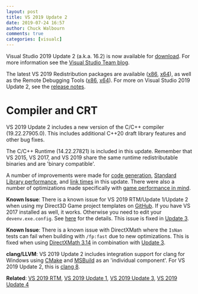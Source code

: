 ```yaml
---
layout: post
title: VS 2019 Update 2
date: 2019-07-24 16:57
author: Chuck Walbourn
comments: true
categories: [visualc]
---
```


Visual Studio 2019 Update 2 (a.k.a. 16.2) is now available for [download](https://visualstudio.microsoft.com/downloads/). For more information see the [Visual Studio Team blog](https://devblogs.microsoft.com/visualstudio/visual-studio-2019-version-16-2-generally-available-and-16-3-preview-1/).
<!--more-->

The latest VS 2019 Redistribution packages are available ([x86](https://aka.ms/vs/16/release/VC_redist.x86.exe), [x64](https://aka.ms/vs/16/release/VC_redist.x64.exe)), as well as the Remote Debugging Tools ([x86](https://aka.ms/vs/16/release/RemoteTools.x86ret.enu.exe), [x64](https://aka.ms/vs/16/release/RemoteTools.amd64ret.enu.exe)). For more on Visual Studio 2019 Update 2, see the [release notes](https://docs.microsoft.com/en-us/visualstudio/releases/2019/release-notes#16.2.0).

<h1>Compiler and CRT</h1>

VS 2019 Update 2 includes a new version of the C/C++ compiler (19.22.27905.0). This includes additional C++20 draft library features and other bug fixes.

The C/C++ Runtime (14.22.27821) is included in this update. Remember that VS 2015, VS 2017, and VS 2019 share the same runtime redistributable binaries and are 'binary compatible'.

A number of improvements were made for [code generation](https://devblogs.microsoft.com/cppblog/msvc-backend-updates-in-visual-studio-2019-version-16-2/), [Standard Library performance](https://devblogs.microsoft.com/cppblog/improving-the-performance-of-standard-library-functions/), and [link times](https://devblogs.microsoft.com/cppblog/improved-linker-fundamentals-in-visual-studio-2019/) in this update. There were also a number of optimizations made specifically with [game performance in mind](https://devblogs.microsoft.com/cppblog/game-performance-improvements-in-visual-studio-2019-version-16-2/).

<strong>Known Issue</strong>: There is a known issue for VS 2019 RTM/Update 1/Update 2 when using my Direct3D Game project templates on [GitHub](https://github.com/walbourn/directx-vs-templates/releases). If you have VS 2017 installed as well, it works. Otherwise you need to edit your ``devenv.exe.config``. See [here](https://developercommunity.visualstudio.com/content/problem/572125/visual-studio-2019-doesnt-handle-14000-assembly-re.html) for the details. This issue is fixed in [Update 3](https://walbourn.github.io/vs-2019-update-3/).

<strong>Known Issue</strong>: There is a known issue with DirectXMath where the <code>IsNan</code> tests can fail when building with <code>/fp:fast</code> due to new optimizations. This is fixed when using [DirectXMath 3.14](https://walbourn.github.io/directxmath-3.14/) in combination with [Update 3](https://walbourn.github.io/vs-2019-update-3/).

<strong>clang/LLVM</strong>: VS 2019 Update 2 includes integration support for clang for Windows using [CMake](https://devblogs.microsoft.com/cppblog/visual-studio-cmake-support-clang-llvm-cmake-3-14-vcpkg-and-performance-improvements/) and [MSBuild](https://devblogs.microsoft.com/cppblog/clang-llvm-support-for-msbuild-projects/) as an 'individual component'. For VS 2019 Update 2, this is [clang 8](https://releases.llvm.org/8.0.0/tools/clang/docs/ReleaseNotes.html).

<strong>Related</strong>: <a href="https://walbourn.github.io/visual-studio-2019/">VS 2019 RTM</a>, <a href="https://walbourn.github.io/vs-2019-update-1/">VS 2019 Update 1</a>, <a href="https://walbourn.github.io/vs-2019-update-3/">VS 2019 Update 3</a>, <a href="https://walbourn.github.io/vs-2019-update-4/">VS 2019 Update 4</a>
